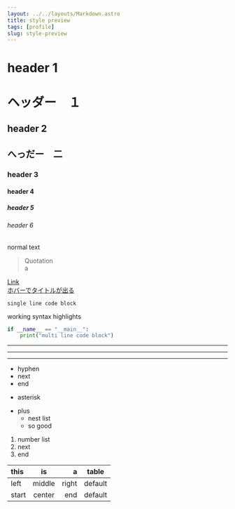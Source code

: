 ```yaml
---
layout: ../../layouts/Markdown.astro
title: style preview
tags: [profile]
slug: style-preview
---
```


# header 1  
ヘッダー　１
==  

## header 2  
へっだー　二
--  

### header 3  
#### header 4  
##### header 5  
###### header 6  

normal text
> Quotation  
a

[Link](https://7rs.dev)  
[ホバーでタイトルが出る](https://7rs.dev "な？")

`single line code block`

working syntax highlights
```python
if __name__ == "__main__":
    print("multi line code block")
```

<!-- ![Logo](avatar.avif) -->

---
***
___

- hyphen
- next
- end
* asterisk
+ plus 
  - nest list
  - so good

1. number list
2. next
3. end

| this | is | a | table |
|:-|:-:|-:|-|
|left|middle|right|default|
|start|center|end|default|
